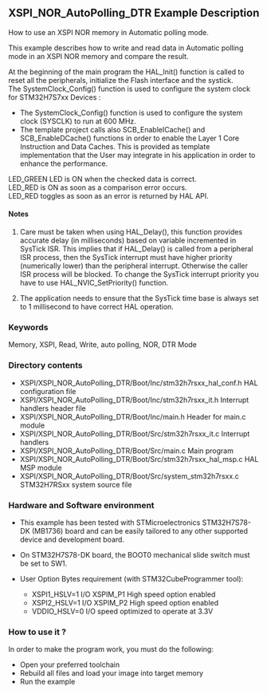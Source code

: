 ## <b>XSPI_NOR_AutoPolling_DTR Example Description</b>

How to use an XSPI NOR memory in Automatic polling mode.

This example describes how to write and read data in Automatic polling mode in an XSPI 
NOR memory and compare the result.

At the beginning of the main program the HAL_Init() function is called to reset
all the peripherals, initialize the Flash interface and the systick.  
The SystemClock_Config() function is used to configure the system clock for STM32H7S7xx Devices :  
- The SystemClock_Config() function is used to configure the system clock (SYSCLK)
to run at 600 MHz.
- The template project calls also SCB_EnableICache() and SCB_EnableDCache() functions in order to enable 
the Layer 1 Core Instruction and Data Caches. This is provided as template implementation that the User may
integrate in his application in order to enhance the performance.

LED_GREEN LED is ON when the checked data is correct.  
LED_RED is ON as soon as a comparison error occurs.  
LED_RED toggles as soon as an error is returned by HAL API.

#### <b>Notes</b>

 1. Care must be taken when using HAL_Delay(), this function provides accurate delay (in milliseconds)
    based on variable incremented in SysTick ISR. This implies that if HAL_Delay() is called from
    a peripheral ISR process, then the SysTick interrupt must have higher priority (numerically lower)
    than the peripheral interrupt. Otherwise the caller ISR process will be blocked.
    To change the SysTick interrupt priority you have to use HAL_NVIC_SetPriority() function.

 2. The application needs to ensure that the SysTick time base is always set to 1 millisecond
    to have correct HAL operation.

### <b>Keywords</b>

Memory, XSPI, Read, Write, auto polling, NOR, DTR Mode

### <b>Directory contents</b>

  - XSPI/XSPI_NOR_AutoPolling_DTR/Boot/Inc/stm32h7rsxx_hal_conf.h    HAL configuration file
  - XSPI/XSPI_NOR_AutoPolling_DTR/Boot/Inc/stm32h7rsxx_it.h          Interrupt handlers header file
  - XSPI/XSPI_NOR_AutoPolling_DTR/Boot/Inc/main.h                    Header for main.c module
  - XSPI/XSPI_NOR_AutoPolling_DTR/Boot/Src/stm32h7rsxx_it.c          Interrupt handlers
  - XSPI/XSPI_NOR_AutoPolling_DTR/Boot/Src/main.c                    Main program
  - XSPI/XSPI_NOR_AutoPolling_DTR/Boot/Src/stm32h7rsxx_hal_msp.c     HAL MSP module
  - XSPI/XSPI_NOR_AutoPolling_DTR/Boot/Src/system_stm32h7rsxx.c      STM32H7RSxx system source file

### <b>Hardware and Software environment</b>

  - This example has been tested with STMicroelectronics STM32H7S78-DK (MB1736)
    board and can be easily tailored to any other supported device
    and development board.

  - On STM32H7S78-DK board, the BOOT0 mechanical slide switch must be set to SW1.

  - User Option Bytes requirement (with STM32CubeProgrammer tool):

    - XSPI1_HSLV=1     I/O XSPIM_P1 High speed option enabled
    - XSPI2_HSLV=1     I/O XSPIM_P2 High speed option enabled
    - VDDIO_HSLV=0     I/O speed optimized to operate at 3.3V    

### <b>How to use it ?</b>

In order to make the program work, you must do the following:

 - Open your preferred toolchain
 - Rebuild all files and load your image into target memory
 - Run the example
 
